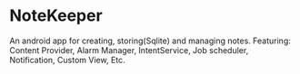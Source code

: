 # NoteKeeper

An android app for creating, storing(Sqlite) and managing notes.
Featuring:
Content Provider,
Alarm Manager,
IntentService,
Job scheduler,
Notification,
Custom View,
Etc.
